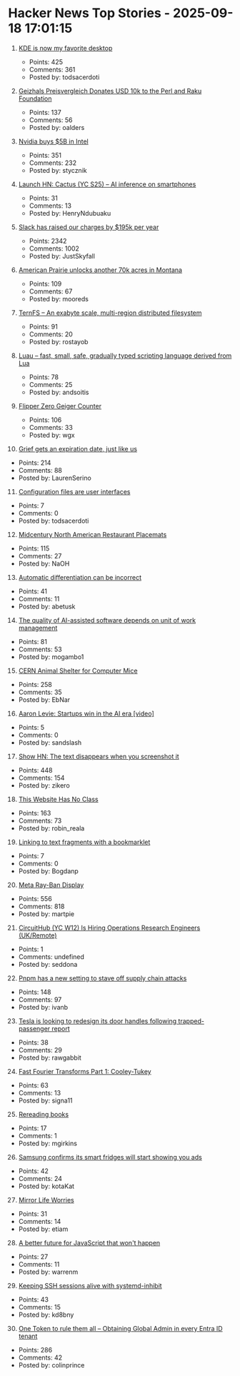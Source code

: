 # Hacker News Top Stories - 2025-09-18 17:01:15

1. [KDE is now my favorite desktop](https://kokada.dev/blog/kde-is-now-my-favorite-desktop/)
   - Points: 425
   - Comments: 361
   - Posted by: todsacerdoti

2. [Geizhals Preisvergleich Donates USD 10k to the Perl and Raku Foundation](https://www.perl.com/article/geizhals-donates-to-tprf/)
   - Points: 137
   - Comments: 56
   - Posted by: oalders

3. [Nvidia buys $5B in Intel](https://www.tomshardware.com/pc-components/cpus/nvidia-and-intel-announce-jointly-developed-intel-x86-rtx-socs-for-pcs-with-nvidia-graphics-also-custom-nvidia-data-center-x86-processors-nvidia-buys-usd5-billion-in-intel-stock-in-seismic-deal)
   - Points: 351
   - Comments: 232
   - Posted by: stycznik

4. [Launch HN: Cactus (YC S25) – AI inference on smartphones](https://github.com/cactus-compute/cactus)
   - Points: 31
   - Comments: 13
   - Posted by: HenryNdubuaku

5. [Slack has raised our charges by $195k per year](https://skyfall.dev/posts/slack)
   - Points: 2342
   - Comments: 1002
   - Posted by: JustSkyfall

6. [American Prairie unlocks another 70k acres in Montana](https://earthhope.substack.com/p/victory-for-public-access-american)
   - Points: 109
   - Comments: 67
   - Posted by: mooreds

7. [TernFS – An exabyte scale, multi-region distributed filesystem](https://www.xtxmarkets.com/tech/2025-ternfs/)
   - Points: 91
   - Comments: 20
   - Posted by: rostayob

8. [Luau – fast, small, safe, gradually typed scripting language derived from Lua](https://luau.org/)
   - Points: 78
   - Comments: 25
   - Posted by: andsoitis

9. [Flipper Zero Geiger Counter](https://kasiin.top/blog/2025-08-04-flipper_zero_geiger_counter_module/)
   - Points: 106
   - Comments: 33
   - Posted by: wgx

10. [Grief gets an expiration date, just like us](https://bessstillman.substack.com/p/oh-fuck-youre-still-sad)
   - Points: 214
   - Comments: 88
   - Posted by: LaurenSerino

11. [Configuration files are user interfaces](https://ochagavia.nl/blog/configuration-files-are-user-interfaces/)
   - Points: 7
   - Comments: 0
   - Posted by: todsacerdoti

12. [Midcentury North American Restaurant Placemats](https://casualarchivist.substack.com/p/order-up)
   - Points: 115
   - Comments: 27
   - Posted by: NaOH

13. [Automatic differentiation can be incorrect](https://www.stochasticlifestyle.com/the-numerical-analysis-of-differentiable-simulation-automatic-differentiation-can-be-incorrect/)
   - Points: 41
   - Comments: 11
   - Posted by: abetusk

14. [The quality of AI-assisted software depends on unit of work management](https://blog.nilenso.com/blog/2025/09/15/ai-unit-of-work/)
   - Points: 81
   - Comments: 53
   - Posted by: mogambo1

15. [CERN Animal Shelter for Computer Mice](https://computer-animal-shelter.web.cern.ch/index.shtml)
   - Points: 258
   - Comments: 35
   - Posted by: EbNar

16. [Aaron Levie: Startups win in the AI era [video]](https://www.youtube.com/watch?v=uqc_vt95GJg)
   - Points: 5
   - Comments: 0
   - Posted by: sandslash

17. [Show HN: The text disappears when you screenshot it](https://unscreenshottable.vercel.app/?text=Hello)
   - Points: 448
   - Comments: 154
   - Posted by: zikero

18. [This Website Has No Class](https://aaadaaam.com/notes/no-class/)
   - Points: 163
   - Comments: 73
   - Posted by: robin_reala

19. [Linking to text fragments with a bookmarklet](https://alexwlchan.net/2025/text-fragments-bookmarklet/)
   - Points: 7
   - Comments: 0
   - Posted by: Bogdanp

20. [Meta Ray-Ban Display](https://www.meta.com/blog/meta-ray-ban-display-ai-glasses-connect-2025/)
   - Points: 556
   - Comments: 818
   - Posted by: martpie

21. [CircuitHub (YC W12) Is Hiring Operations Research Engineers (UK/Remote)](https://www.ycombinator.com/companies/circuithub/jobs/UM1QSjZ-operations-research-engineer)
   - Points: 1
   - Comments: undefined
   - Posted by: seddona

22. [Pnpm has a new setting to stave off supply chain attacks](https://pnpm.io/blog/releases/10.16)
   - Points: 148
   - Comments: 97
   - Posted by: ivanb

23. [Tesla is looking to redesign its door handles following trapped-passenger report](https://www.cnn.com/2025/09/18/business/telsa-door-handle-redesign)
   - Points: 38
   - Comments: 29
   - Posted by: rawgabbit

24. [Fast Fourier Transforms Part 1: Cooley-Tukey](https://connorboyle.io/2025/09/11/fft-cooley-tukey.html)
   - Points: 63
   - Comments: 13
   - Posted by: signa11

25. [Rereading books](https://maxgirkins.com/writings/on-rereading)
   - Points: 17
   - Comments: 1
   - Posted by: mgirkins

26. [Samsung confirms its smart fridges will start showing you ads](https://www.androidauthority.com/samsung-confirms-smart-refrigerator-ads-are-coming-3598848/)
   - Points: 42
   - Comments: 24
   - Posted by: kotaKat

27. [Mirror Life Worries](https://www.science.org/content/blog-post/mirror-life-worries)
   - Points: 31
   - Comments: 14
   - Posted by: etiam

28. [A better future for JavaScript that won't happen](https://drewdevault.com/2025/09/17/2025-09-17-An-impossible-future-for-JS.html)
   - Points: 27
   - Comments: 11
   - Posted by: warrenm

29. [Keeping SSH sessions alive with systemd-inhibit](https://kd8bny.com/posts/session_inhibit/)
   - Points: 43
   - Comments: 15
   - Posted by: kd8bny

30. [One Token to rule them all – Obtaining Global Admin in every Entra ID tenant](https://dirkjanm.io/obtaining-global-admin-in-every-entra-id-tenant-with-actor-tokens/)
   - Points: 286
   - Comments: 42
   - Posted by: colinprince

